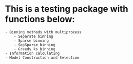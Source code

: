 # This is a testing package with functions below:
    - Binning methods with multiprocess
        - Separate binning
        - Sparse binning
        - SepSparse binning
        - Greedy ks binning
    - Information calculating
    - Model Construction and Selection